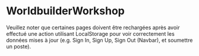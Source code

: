 # WorldbuilderWorkshop

Veuillez noter que certaines pages doivent être rechargées après avoir effectué une action 
utilisant LocalStorage pour voir correctement les données mises à jour (e.g. Sign In, 
Sign Up, Sign Out (Navbar), et soumettre un poste).
